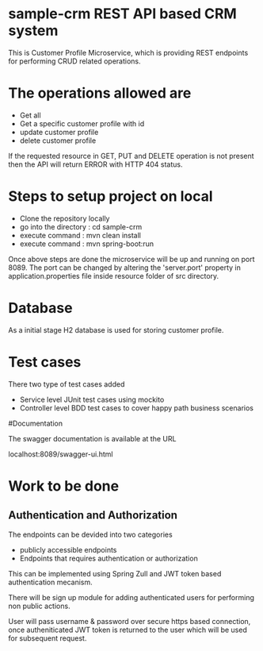 # sample-crm REST API based CRM system

This is Customer Profile Microservice, which is providing REST endpoints for performing CRUD related operations.

# The operations allowed are
 * Get all  
 * Get a specific customer profile with id  
 * update customer profile  
 * delete customer profile  

If the requested resource in GET, PUT and DELETE operation is not present then the API will return ERROR with HTTP 404 status.


# Steps to setup project on local

* Clone the repository locally  
* go into the directory : cd sample-crm  
* execute command : mvn clean install  
* execute command : mvn spring-boot:run  

Once above steps are done the microservice will be up and running on port 8089. The port can be changed by altering the 'server.port' property in application.properties file inside resource folder of src directory.

# Database

As a initial stage H2 database is used for storing customer profile.

# Test cases  

There two type of test cases added 
* Service level JUnit test cases using mockito
* Controller level BDD test cases to cover happy path business scenarios

#Documentation

The swagger documentation is available at the URL

localhost:8089/swagger-ui.html




# Work to be done

## Authentication and Authorization

The endpoints can be devided into two categories  
* publicly accessible endpoints
* Endpoints that requires authentication or authorization

This can be implemented using Spring Zull and JWT token based authentication mecanism.  

There will be sign up module for adding authenticated users for performing non public actions.  

User will pass username & password over secure https based connection, once autheniticated JWT token is returned to the user which will be used for subsequent request.  



